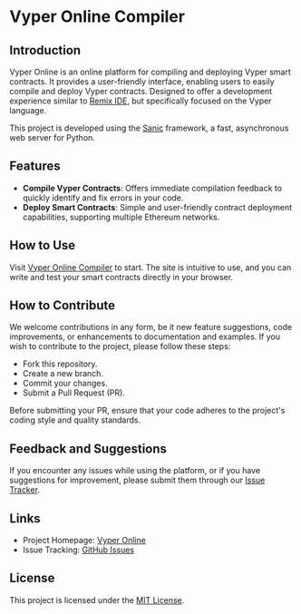 # Vyper Online Compiler
## Introduction
Vyper Online is an online platform for compiling and deploying Vyper smart contracts. It provides a user-friendly interface, enabling users to easily compile and deploy Vyper contracts. Designed to offer a development experience similar to [Remix IDE](https://remix.ethereum.org/#lang=en&optimize=false&runs=200&evmVersion=null), but specifically focused on the Vyper language.

This project is developed using the [Sanic](https://sanic.dev/en/) framework, a fast, asynchronous web server for Python.


## Features
- **Compile Vyper Contracts**: Offers immediate compilation feedback to quickly identify and fix errors in your code.
- **Deploy Smart Contracts**: Simple and user-friendly contract deployment capabilities, supporting multiple Ethereum networks.


## How to Use
Visit [Vyper Online Compiler](https://compile.vyperonline.com) to start. The site is intuitive to use, and you can write and test your smart contracts directly in your browser.


## How to Contribute
We welcome contributions in any form, be it new feature suggestions, code improvements, or enhancements to documentation and examples. If you wish to contribute to the project, please follow these steps:

- Fork this repository.
- Create a new branch.
- Commit your changes.
- Submit a Pull Request (PR).

Before submitting your PR, ensure that your code adheres to the project's coding style and quality standards.


## Feedback and Suggestions
If you encounter any issues while using the platform, or if you have suggestions for improvement, please submit them through our [Issue Tracker](https://github.com/0x0077/vyper-online-compiler/issues).


## Links
- Project Homepage: [Vyper Online](https://compile.vyperonline.com)
- Issue Tracking: [GitHub Issues](https://github.com/0x0077/vyper-online-compiler/issues)


## License
This project is licensed under the [MIT License](./LICENSE).